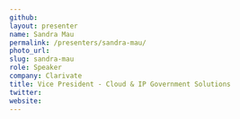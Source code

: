 ```yaml
---
github:
layout: presenter
name: Sandra Mau
permalink: /presenters/sandra-mau/
photo_url:
slug: sandra-mau
role: Speaker
company: Clarivate
title: Vice President - Cloud & IP Government Solutions
twitter:
website:
---
```


